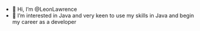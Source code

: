 - 👋 Hi, I’m @LeonLawrence
- 👀 I’m interested in Java and very keen to use my skills in Java and begin my career as a developer

